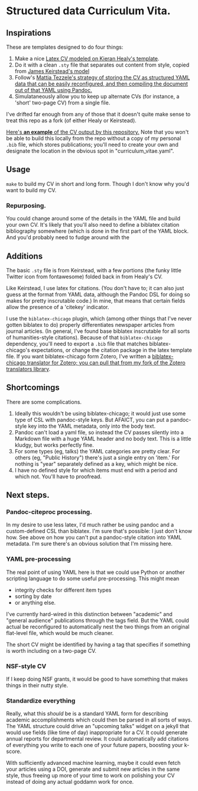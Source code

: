 # Structured data Curriculum Vita.

## Inspirations

These are templates designed to do four things:

1. Make a nice [Latex CV modeled on Kieran Healy's template](https://github.com/kjhealy/kjh-vita).
2. Do it with a clean `.sty` file that separates out content from style, copied from [James Keirstead's model](https://github.com/jkeirstead/jk-vita/tree/master/content)
3. Follow's [Mattia Tezzele's strategy of storing the CV as structured YAML data that can be easily reconfigured, and then compiling the document out of that YAML using Pandoc.](http://mrzool.cc/writing/typesetting-automation/)
4. Simulataneously allow you to keep up alternate CVs (for instance, a 'short' two-page CV) from a single file.

I've drifted far enough from any of those that it doesn't quite make sense to treat this repo as a fork (of either Healy or Keirstead).

[Here's **an example** of the CV output by this repository.](http://benschmidt.org/SchmidtCV.pdf) Note that you won't be able to build this locally from the repo without a copy of my personal `.bib` file, which stores publications; you'll need to create your own and designate the location in the obvious spot in "curriculum_vitae.yaml".

## Usage

`make` to build my CV in short and long form. Though I don't know why you'd want to build my CV.

### Repurposing.

You could change around some of the details in the YAML file and build
your own CV. It's likely that you'll also need to define a biblatex
citation bibliography somewhere (which is done in the first part of
the YAML block. And you'd probably need to fudge around with the 


## Additions

The basic `.sty` file is from Keirstead, with a few portions (the funky little Twitter icon from fontawesome) folded back in from Healy's CV.

Like Keirstead, I use latex for citations. (You don't have to; it can also just guess at the format from YAML data, although the Pandoc DSL for doing so makes for pretty inscrutable code.) In mine, that means that certain fields allow the presence of a 'citekey' indicator.

I use the `biblatex-chicago` plugin, which (among other things that I've never gotten biblatex to do) properly differentiates newspaper articles from journal articles. (In general, I've found base biblatex inscrutable for all sorts of humanities-style citations). Because of that `biblatex-chicago` dependency, you'll need to export a `.bib` file that matches biblatex-chicago's expectations, or change the citation package in the latex template file. If you want biblatex-chicago form Zotero, I've written a [biblatex-chicago translator for Zotero; you can pull that from my fork of the Zotero translators library](https://github.com/bmschmidt/translators).

## Shortcomings

There are some complications.

1. Ideally this wouldn't be using biblatex-chicago; it would just use some type of CSL with pandoc-style keys. But AFAICT, you can put a pandoc-style key into the YAML metadata, only into the body text.
2. Pandoc can't load a yaml file, so instead the CV passes silently into a Markdown file with a huge YAML header and no body text. This is a little kludgy, but works perfectly fine.
3. For some types (eg, talks) the YAML categories are pretty clear. For others (eg, "Public History") there's just a single entry on 'item.' For nothing is "year" separately defined as a key, which might be nice.
4. I have no defined style for which items must end with a period and which not. You'll have to proofread. 

## Next steps.

### Pandoc-citeproc processing.

In my desire to use less latex, I'd much rather be using pandoc and a custom-defined CSL than biblatex. I'm sure that's possible: I just don't know how. See above on how you can't put a pandoc-style citation into YAML metadata. I'm sure there's an obvious solution that I'm missing here.

### YAML pre-processing

The real point of using YAML here is that we could use Python or another scripting language to do some useful pre-processing. This might mean
  * integrity checks for different item types
  * sorting by date
  * or anything else.

I've currently hard-wired in this distinction between "academic" and "general audience" publications through the tags field. But the YAML could actual be reconfigured to automatically nest the two things from an original flat-level file, which would be much cleaner.

The short CV might be identified by having a tag that specifies if something is worth including on a two-page CV.

### NSF-style CV

If I keep doing NSF grants, it would be good to have something that makes things in their nutty style.

### Standardize **everything**

Really, what this *should* be is a standard YAML form for describing academic accomplishments which could then be parsed in all sorts of ways. The YAML structure could drive an "upcoming talks" widget on a jekyll that would use fields (like time of day) inappropriate for a CV. It could generate annual reports for departmental review. It could automatically add citations of everything you write to each one of your future papers, boosting your k-score.

With sufficiently advanced machine learning, maybe it could even fetch your articles using a DOI, generate and submit new articles in the same style, thus freeing up more of your time to work on polishing your CV instead of doing any actual goddamn work for once.

